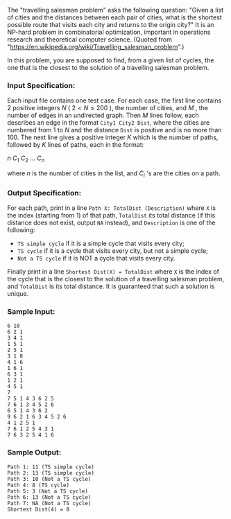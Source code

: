 <!-- Title
Travelling Salesman Problem (25)
-->
The "travelling salesman problem" asks the following question: "Given a list
of cities and the distances between each pair of cities, what is the shortest
possible route that visits each city and returns to the origin city?" It is an
NP-hard problem in combinatorial optimization, important in operations
research and theoretical computer science. (Quoted from
"https://en.wikipedia.org/wiki/Travelling_salesman_problem".)

In this problem, you are supposed to find, from a given list of cycles, the
one that is the closest to the solution of a travelling salesman problem.

### Input Specification:

Each input file contains one test case. For each case, the first line contains
2 positive integers $N$ ( $2< N \le 200$ ), the number of cities, and $M$ ,
the number of edges in an undirected graph. Then $M$ lines follow, each
describes an edge in the format `City1 City2 Dist`, where the cities are
numbered from 1 to $N$ and the distance `Dist` is positive and is no more than
100. The next line gives a positive integer $K$ which is the number of paths,
followed by $K$ lines of paths, each in the format:

$n$ $C_1$ $C_2$ ... $C_n$

where $n$ is the number of cities in the list, and $C_i$ 's are the cities on
a path.

### Output Specification:

For each path, print in a line `Path X: TotalDist (Description)` where `X` is
the index (starting from 1) of that path, `TotalDist` its total distance (if
this distance does not exist, output `NA` instead), and `Description` is one
of the following:

  * `TS simple cycle` if it is a simple cycle that visits every city;
  * `TS cycle` if it is a cycle that visits every city, but not a simple cycle;
  * `Not a TS cycle` if it is NOT a cycle that visits every city.

Finally print in a line `Shortest Dist(X) = TotalDist` where `X` is the index
of the cycle that is the closest to the solution of a travelling salesman
problem, and `TotalDist` is its total distance. It is guaranteed that such a
solution is unique.

### Sample Input:

```
6 10
6 2 1
3 4 1
1 5 1
2 5 1
3 1 8
4 1 6
1 6 1
6 3 1
1 2 1
4 5 1
7
7 5 1 4 3 6 2 5
7 6 1 3 4 5 2 6
6 5 1 4 3 6 2
9 6 2 1 6 3 4 5 2 6
4 1 2 5 1
7 6 1 2 5 4 3 1
7 6 3 2 5 4 1 6
```

### Sample Output:

```
Path 1: 11 (TS simple cycle)
Path 2: 13 (TS simple cycle)
Path 3: 10 (Not a TS cycle)
Path 4: 8 (TS cycle)
Path 5: 3 (Not a TS cycle)
Path 6: 13 (Not a TS cycle)
Path 7: NA (Not a TS cycle)
Shortest Dist(4) = 8
```
